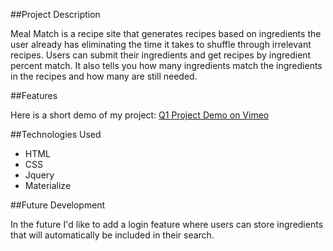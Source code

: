 ##Project Description

Meal Match is a recipe site that generates recipes based on ingredients the user already has eliminating the time it takes to shuffle through irrelevant recipes. Users can submit their ingredients and get recipes by ingredient percent match. It also tells you how many ingredients match the ingredients in the recipes and how many are still needed.

##Features

Here is a short demo of my project:
[Q1 Project Demo on Vimeo](https://vimeo.com/195208395)

##Technologies Used

* HTML
* CSS
* Jquery
* Materialize

##Future Development

In the future I'd like to add a login feature where users can store ingredients that will automatically be included in their search.  

